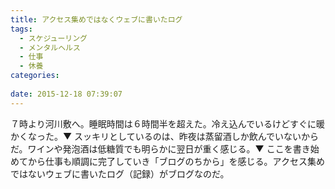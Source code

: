 ```yaml
---
title: アクセス集めではなくウェブに書いたログ
tags:
  - スケジューリング
  - メンタルヘルス
  - 仕事
  - 休養
categories:
   
date: 2015-12-18 07:39:07
---
```


７時より河川敷へ。睡眠時間は６時間半を超えた。冷え込んでいるけどすぐに暖かくなった。▼ スッキリとしているのは、昨夜は蒸留酒しか飲んでいないからだ。ワインや発泡酒は低糖質でも明らかに翌日が重く感じる。▼ ここを書き始めてから仕事も順調に完了していき「ブログのちから」を感じる。アクセス集めではないウェブに書いたログ（記録）がブログなのだ。